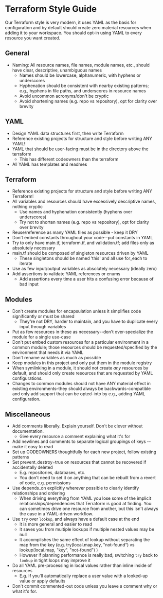 # Terraform Style Guide

Our Terraform style is very modern, it uses YAML as the basis for configuration and by default should create zero material resources when adding it to your workspace. You should opt-in using YAML to every resource you want created.

## General

- Naming: All resource names, file names, module names, etc., should have clear, descriptive, unambiguous names
  - Names should be lowercase, alphanumeric, with hyphens or underscores
  - Hyphenation should be consistent with nearby existing patterns; e.g., hyphens in file paths, and underscores in resource names
  - Avoid uncommon acronyms/don't be cryptic
  - Avoid shortening names (e.g. repo vs repository), opt for clarity over brevity

## YAML

- Design YAML data structures first, then write Terraform
- Reference existing projects for structure and style before writing ANY YAML!
- YAML that should be user-facing must be in the directory above the terraform
  - This has different codeowners than the terraform
- All YAML has templates and readmes

## Terraform

- Reference existing projects for structure and style before writing ANY Terraform!
- All variables and resources should have excessively descriptive names, nothing cryptic
  - Use names and hyphenation consistently (hyphens over underscores)
  - Try not to shorten names (e.g. repo vs repository), opt for clarity over brevity
- Reuse/reference as many YAML files as possible - keep it DRY
- Don't embed constants throughout your code--put constants in YAML
- Try to only have main.tf, terraform.tf, and validation.tf; add files only as absolutely necessary
- main.tf should be composed of singleton resources driven by YAML
  - These singletons should be named 'this' and all use for_each to iterate
- Use as few input/output variables as absolutely necessary (ideally zero)
- Add assertions to validate YAML references or enums
  - Add assertions every time a user hits a confusing error because of bad input

## Modules

- Don't create modules for encapsulation unless it simplifies code significantly or must be shared
  - They're not DRY, harder to maintain, and you have to duplicate every input through variables
- Put as few resources in these as necessary--don't over-specialize the module for a single use-case
- Don't put embed custom resources for a particular environment in a common module; those resources should be requested/specified by the environment that needs it via YAML
- Don't rename variables as much as possible
- Keep modules in this project and only put them in the module registry
- When symlinking in a module, it should not create _any_ resources by default, and should only create resources that are requested by YAML configurations.
- Changes to common modules should not have ANY material effect in existing environments–they should always be backwards-compatible and only add support that can be opted-into by e.g., adding YAML configuration.

## Miscellaneous

- Add comments liberally. Explain yourself. Don't be clever without documentation.
  - Give every resource a comment explaining what it's for
- Add newlines and comments to separate logical groupings of keys -- make it easy to read
- Set up CODEOWNERS thoughtfully for each new project, follow existing patterns
- Set prevent_destroy=true on resources that cannot be recovered if accidentally deleted
  - E.g. repositories, databases, etc.
  - You don't need to set it on anything that can be rebuilt from a revert of code, e.g. permissions
- Use depends_on explicitly wherever possible to clearly identify relationships and ordering
  - When driving everything from YAML you lose some of the implicit relationships/dependencies
    that Terraform is good at finding. You can sometimes drive one resource from another,
    but this isn't always the case in a YAML-driven workflow.
- Use `try` over `lookup`, and always have a default case at the end
  - It is more general and easier to read
  - It saves you from multiple lookups if multiple nested values may be null
  - It accomplishes the same effect of lookup without separating the map from the key
    (e.g. try(local.map.key, "not-found") vs lookup(local.map, "key", "not-found") )
  - However if planning performance is really bad, switching `try` back to `lookup`
    in tight loops may improve it
- Do all YAML pre-processing in local values rather than inline inside of resources
  - E.g. If you'll automatically replace a user value with a looked-up value or apply defaults
- Don't commit commented-out code unless you leave a comment why or what it's for.
